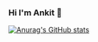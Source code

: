 ### Hi I'm Ankit 👋

[![Anurag's GitHub stats](https://github-readme-stats.vercel.app/api?username=ankittkamal)](https://github.com/ankittkamal/github-readme-stats)

